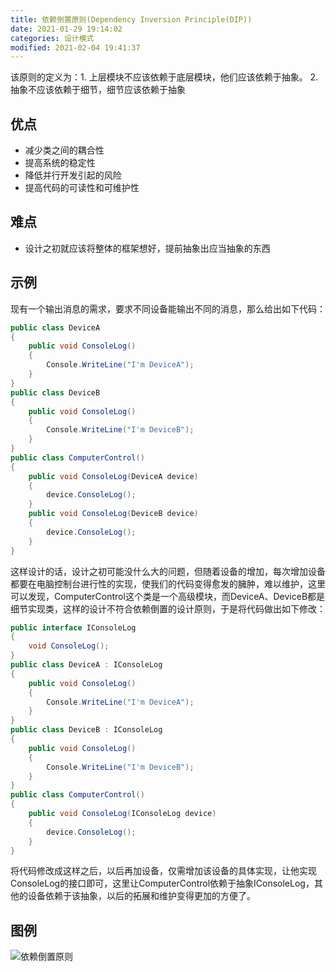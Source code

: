 ```yaml
---
title: 依赖倒置原则(Dependency Inversion Principle(DIP))
date: 2021-01-29 19:14:02
categories: 设计模式
modified: 2021-02-04 19:41:37
---
```


该原则的定义为：1. 上层模块不应该依赖于底层模块，他们应该依赖于抽象。 2. 抽象不应该依赖于细节，细节应该依赖于抽象

## 优点

* 减少类之间的耦合性
* 提高系统的稳定性
* 降低并行开发引起的风险
* 提高代码的可读性和可维护性

## 难点

* 设计之初就应该将整体的框架想好，提前抽象出应当抽象的东西

## 示例

现有一个输出消息的需求，要求不同设备能输出不同的消息，那么给出如下代码：

~~~ c#
public class DeviceA
{
    public void ConsoleLog()
    {
        Console.WriteLine("I'm DeviceA");
    }
}
public class DeviceB
{
    public void ConsoleLog()
    {
        Console.WriteLine("I'm DeviceB");
    }
}
public class ComputerControl()
{
    public void ConsoleLog(DeviceA device)
    {
        device.ConsoleLog();
    }
    public void ConsoleLog(DeviceB device)
    {
        device.ConsoleLog();
    }
}
~~~

这样设计的话，设计之初可能没什么大的问题，但随着设备的增加，每次增加设备都要在电脑控制台进行性的实现，使我们的代码变得愈发的臃肿，难以维护，这里可以发现，ComputerControl这个类是一个高级模块，而DeviceA、DeviceB都是细节实现类，这样的设计不符合依赖倒置的设计原则，于是将代码做出如下修改：

~~~ c#
public interface IConsoleLog
{
    void ConsoleLog();
}
public class DeviceA : IConsoleLog
{
    public void ConsoleLog()
    {
        Console.WriteLine("I'm DeviceA");
    }
}
public class DeviceB : IConsoleLog
{
    public void ConsoleLog()
    {
        Console.WriteLine("I'm DeviceB");
    }
}
public class ComputerControl()
{
    public void ConsoleLog(IConsoleLog device)
    {
        device.ConsoleLog();
    }
}
~~~

将代码修改成这样之后，以后再加设备，仅需增加该设备的具体实现，让他实现ConsoleLog的接口即可，这里让ComputerControl依赖于抽象IConsoleLog，其他的设备依赖于该抽象，以后的拓展和维护变得更加的方便了。

## 图例

![依赖倒置原则](https://cdn.jsdelivr.net/gh/cary-hu/blog-image@master/DesignPattern/DIP.png)
